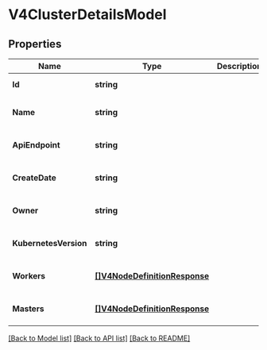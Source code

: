 # V4ClusterDetailsModel

## Properties
Name | Type | Description | Notes
------------ | ------------- | ------------- | -------------
**Id** | **string** |  | [default to null]
**Name** | **string** |  | [optional] [default to null]
**ApiEndpoint** | **string** |  | [optional] [default to null]
**CreateDate** | **string** |  | [optional] [default to null]
**Owner** | **string** |  | [optional] [default to null]
**KubernetesVersion** | **string** |  | [optional] [default to null]
**Workers** | [**[]V4NodeDefinitionResponse**](V4NodeDefinitionResponse.md) |  | [optional] [default to null]
**Masters** | [**[]V4NodeDefinitionResponse**](V4NodeDefinitionResponse.md) |  | [optional] [default to null]

[[Back to Model list]](../README.md#documentation-for-models) [[Back to API list]](../README.md#documentation-for-api-endpoints) [[Back to README]](../README.md)


